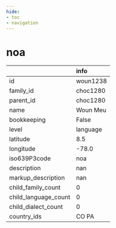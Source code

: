 ```yaml
---
hide:
- toc
- navigation
---
```

# noa
|                      | info     |
|:---------------------|:---------|
| id                   | woun1238 |
| family_id            | choc1280 |
| parent_id            | choc1280 |
| name                 | Woun Meu |
| bookkeeping          | False    |
| level                | language |
| latitude             | 8.5      |
| longitude            | -78.0    |
| iso639P3code         | noa      |
| description          | nan      |
| markup_description   | nan      |
| child_family_count   | 0        |
| child_language_count | 0        |
| child_dialect_count  | 0        |
| country_ids          | CO PA    |